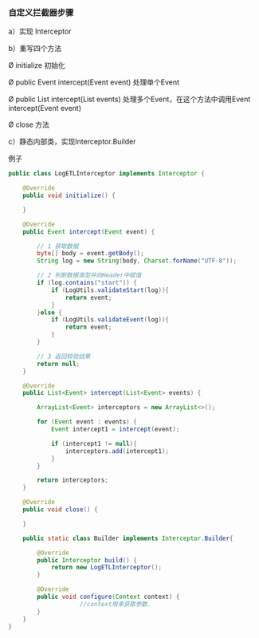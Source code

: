 ### 自定义拦截器步骤

a）实现 Interceptor

b）重写四个方法

Ø initialize 初始化

Ø public Event intercept(Event event) 处理单个Event

Ø public List<Event> intercept(List<Event> events) 处理多个Event，在这个方法中调用Event intercept(Event event)

Ø close 方法

c）静态内部类，实现Interceptor.Builder



例子

```java
public class LogETLInterceptor implements Interceptor {

    @Override
    public void initialize() {

    }

    @Override
    public Event intercept(Event event) {

        // 1 获取数据
        byte[] body = event.getBody();
        String log = new String(body, Charset.forName("UTF-8"));

        // 2 判断数据类型并向Header中赋值
        if (log.contains("start")) {
            if (LogUtils.validateStart(log)){
                return event;
            }
        }else {
            if (LogUtils.validateEvent(log)){
                return event;
            }
        }

        // 3 返回校验结果
        return null;
    }

    @Override
    public List<Event> intercept(List<Event> events) {

        ArrayList<Event> interceptors = new ArrayList<>();

        for (Event event : events) {
            Event intercept1 = intercept(event);

            if (intercept1 != null){
                interceptors.add(intercept1);
            }
        }

        return interceptors;
    }

    @Override
    public void close() {

    }

    public static class Builder implements Interceptor.Builder{

        @Override
        public Interceptor build() {
            return new LogETLInterceptor();
        }

        @Override
        public void configure(Context context) {
					//context用来获取参数.
        }
    }
}



```

